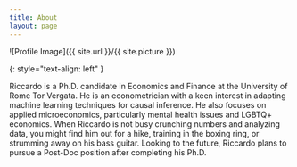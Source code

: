 ```yaml
---
title: About
layout: page
---
```

![Profile Image]({{ site.url }}/{{ site.picture }})

{: style="text-align: left" }

<p>Riccardo is a Ph.D. candidate in Economics and Finance at the University of Rome Tor Vergata. He is an econometrician with a keen interest in adapting machine learning techniques for causal inference. He also focuses on applied microeconomics, particularly mental health issues and LGBTQ+ economics. When Riccardo is not busy crunching numbers and analyzing data, you might find him out for a hike, training in the boxing ring, or strumming away on his bass guitar. Looking to the future, Riccardo plans to pursue a Post-Doc position after completing his Ph.D.</p>
